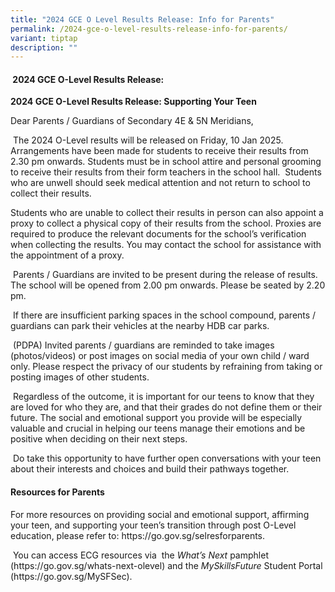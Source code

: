 ```yaml
---
title: "2024 GCE O Level Results Release: Info for Parents"
permalink: /2024-gce-o-level-results-release-info-for-parents/
variant: tiptap
description: ""
---
```

<h4>&nbsp;<strong>2024 GCE O-Level Results Release: </strong></h4>
<p><strong>2024 GCE O-Level Results Release: Supporting Your Teen</strong>
</p>
<p></p>
<p>Dear Parents / Guardians of Secondary 4E &amp; 5N Meridians,</p>
<p>&nbsp;The 2024 O-Level results will be released on Friday, 10 Jan 2025.
Arrangements have been made for students to receive their results from
2.30 pm onwards. Students must be in school attire and personal grooming
to receive their results from their form teachers in the school hall.&nbsp;
Students who are unwell should seek medical attention and not return to
school to collect their results.</p>
<p>Students who are unable to collect their results in person can also appoint
a proxy to collect a physical copy of their results from the school. Proxies
are required to produce the relevant documents for the school’s verification
when collecting the results. You may contact the school for assistance
with the appointment of a proxy.</p>
<p>&nbsp;Parents / Guardians are invited to be present during the release
of results. The school will be opened from 2.00 pm onwards. Please be seated
by 2.20 pm.</p>
<p>&nbsp;If there are insufficient parking spaces in the school compound,
parents / guardians can park their vehicles at the nearby HDB car parks.</p>
<p>&nbsp;(PDPA) Invited parents / guardians are reminded to take images (photos/videos)
or post images on social media of your own child / ward only. Please respect
the privacy of our students by refraining from taking or posting images
of other students.&nbsp;</p>
<p>&nbsp;Regardless of the outcome, it is important for our teens to know
that they are loved for who they are, and that their grades do not define
them or their future. The social and emotional support you provide will
be especially valuable and crucial in helping our teens manage their emotions
and be positive when deciding on their next steps.</p>
<p>&nbsp;Do take this opportunity to have further open conversations with
your teen about their interests and choices and build their pathways together.</p>
<h4><strong>Resources for Parents</strong></h4>
<p>For more resources on providing social and emotional support, affirming
your teen, and supporting your teen’s transition through post O-Level education,
please refer to: <a rel="noopener noreferrer nofollow" target="_blank">https://go.gov.sg/selresforparents</a>.</p>
<p>&nbsp;You can access ECG resources via&nbsp; the <em>What’s Next</em> pamphlet
(<a rel="noopener noreferrer nofollow" target="_blank">https://go.gov.sg/whats-next-olevel</a>)
and the <em>MySkillsFuture </em>Student Portal (<a rel="noopener noreferrer nofollow" target="_blank">https://go.gov.sg/MySFSec</a>).</p>
<p></p>
<p><strong>&nbsp;</strong>
</p>
<p></p>
